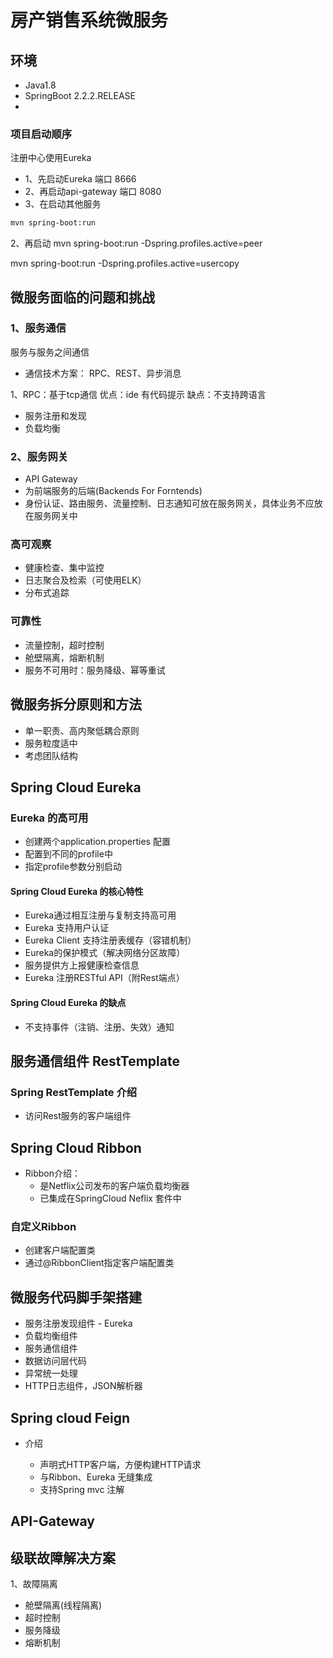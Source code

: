 # 房产销售系统微服务

## 环境
- Java1.8
- SpringBoot 2.2.2.RELEASE
-  

### 项目启动顺序
注册中心使用Eureka
- 1、先启动Eureka 端口 8666
- 2、再启动api-gateway 端口 8080
- 3、在启动其他服务
```bash
mvn spring-boot:run
```


2、再启动
mvn spring-boot:run -Dspring.profiles.active=peer

mvn spring-boot:run -Dspring.profiles.active=usercopy 



## 微服务面临的问题和挑战
### 1、服务通信
服务与服务之间通信
- 通信技术方案： RPC、REST、异步消息

1、RPC：基于tcp通信 
优点：ide 有代码提示 缺点：不支持跨语言

- 服务注册和发现
- 负载均衡

### 2、服务网关
- API Gateway
- 为前端服务的后端(Backends For Forntends)
- 身份认证、路由服务、流量控制、日志通知可放在服务网关，具体业务不应放在服务网关中

### 高可观察
- 健康检查、集中监控
- 日志聚合及检索（可使用ELK）
- 分布式追踪

### 可靠性
- 流量控制，超时控制
- 舱壁隔离，熔断机制
- 服务不可用时：服务降级、幂等重试

## 微服务拆分原则和方法
- 单一职责、高内聚低耦合原则
- 服务粒度适中
- 考虑团队结构

## Spring Cloud Eureka
### Eureka 的高可用
- 创建两个application.properties 配置
- 配置到不同的profile中
- 指定profile参数分别启动

#### Spring Cloud Eureka 的核心特性
- Eureka通过相互注册与复制支持高可用
- Eureka 支持用户认证
- Eureka Client 支持注册表缓存（容错机制）
- Eureka的保护模式（解决网络分区故障）
- 服务提供方上报健康检查信息
- Eureka 注册RESTful API（附Rest端点）

#### Spring Cloud Eureka 的缺点
- 不支持事件（注销、注册、失效）通知

## 服务通信组件 RestTemplate
### Spring RestTemplate 介绍
- 访问Rest服务的客户端组件 


## Spring Cloud Ribbon
- Ribbon介绍：
    - 是Netflix公司发布的客户端负载均衡器
    - 已集成在SpringCloud Neflix 套件中
### 自定义Ribbon
- 创建客户端配置类
- 通过@RibbonClient指定客户端配置类

## 微服务代码脚手架搭建
- 服务注册发现组件 - Eureka
- 负载均衡组件
- 服务通信组件
- 数据访问层代码
- 异常统一处理
- HTTP日志组件，JSON解析器


## Spring cloud Feign
- 介绍

    - 声明式HTTP客户端，方便构建HTTP请求
    - 与Ribbon、Eureka 无缝集成
    - 支持Spring mvc 注解
   
 ## API-Gateway
 
 
 ## 级联故障解决方案
 1、故障隔离
 - 舱壁隔离(线程隔离)
 - 超时控制
 - 服务降级
 - 熔断机制